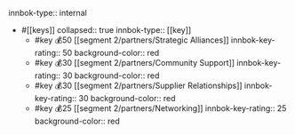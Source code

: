 innbok-type:: internal
- #[[keys]]
  collapsed:: true
  innbok-type:: [[key]]
  - #key 💰50 [[segment 2/partners/Strategic Alliances]]
    innbok-key-rating:: 50
    background-color:: red
  - #key 💰30 [[segment 2/partners/Community Support]]
    innbok-key-rating:: 30
    background-color:: red
  - #key 💰30 [[segment 2/partners/Supplier Relationships]]
    innbok-key-rating:: 30
    background-color:: red
  - #key 💰25 [[segment 2/partners/Networking]]
    innbok-key-rating:: 25
    background-color:: red



